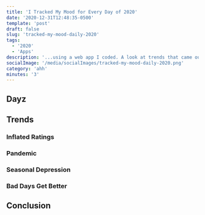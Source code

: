 ```yaml
---
title: 'I Tracked My Mood for Every Day of 2020'
date: '2020-12-31T12:48:35-0500'
template: 'post'
draft: false
slug: 'tracked-my-mood-daily-2020'
tags:
  - '2020'
  - 'Apps'
description: '...using a web app I coded. A look at trends that came out of it.'
socialImage: '/media/socialImages/tracked-my-mood-daily-2020.png'
category: 'ahh'
minutes: '3'
---
```


## Dayz

## Trends

### Inflated Ratings

### Pandemic

### Seasonal Depression

### Bad Days Get Better

## Conclusion
